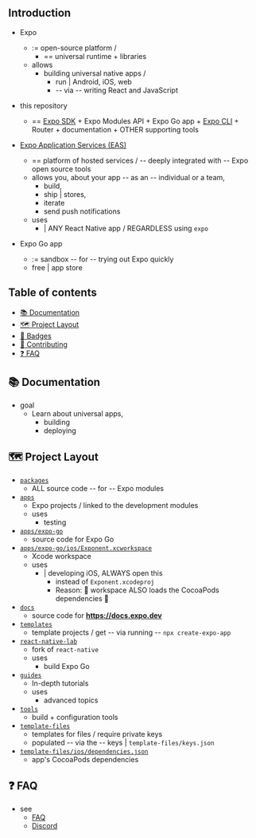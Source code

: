 ## Introduction

* Expo
  * := open-source platform /
    * == universal runtime + libraries  
  * allows
    * building universal native apps / 
      * run | Android, iOS, web
      * -- via -- writing React and JavaScript

* this repository
  * == [Expo SDK](docs/pages/versions) + Expo Modules API + Expo Go app + [Expo CLI](docs/pages/more/expo-cli.mdx) + Router + documentation + OTHER supporting tools

* [Expo Application Services (EAS)](https://expo.dev/eas)
  * == platform of hosted services / -- deeply integrated with -- Expo open source tools
  * allows you, about your app -- as an -- individual or a team, 
    * build,
    * ship | stores,
    * iterate
    * send push notifications
  * uses
    * | ANY React Native app / REGARDLESS using `expo`

* Expo Go app
  * := sandbox -- for -- trying out Expo quickly
  * free | app store

## Table of contents

- [📚 Documentation](#-documentation)
- [🗺 Project Layout](#-project-layout)
- [🏅 Badges](#-badges)
- [👏 Contributing](#-contributing)
- [❓ FAQ](#-faq)

## 📚 Documentation

* goal
  * Learn about universal apps,
    * building
    * deploying

## 🗺 Project Layout

- [`packages`](/packages)
  - ALL source code -- for -- Expo modules
- [`apps`](/apps)
  - Expo projects / linked to the development modules
  - uses
    - testing
- [`apps/expo-go`](/apps/expo-go)
  - source code for Expo Go
- [`apps/expo-go/ios/Exponent.xcworkspace`](/apps/expo-go/ios)
  - Xcode workspace
  - uses
    - | developing iOS, ALWAYS open this
      - instead of `Exponent.xcodeproj`
      - Reason: 🧠 workspace ALSO loads the CocoaPods dependencies 🧠
- [`docs`](/docs)
  - source code for **https://docs.expo.dev**
- [`templates`](/templates)
  - template projects / get -- via running -- `npx create-expo-app`
- [`react-native-lab`](/react-native-lab)
  - fork of `react-native`
  - uses
    - build Expo Go
- [`guides`](/guides)
  - In-depth tutorials
  - uses
    - advanced topics
- [`tools`](/tools)
  - build + configuration tools
- [`template-files`](/template-files)
  - templates for files / require private keys
  - populated -- via the -- keys | `template-files/keys.json`
- [`template-files/ios/dependencies.json`](/template-files/ios/dependencies.json)
  - app's CocoaPods dependencies

## ❓ FAQ

* see 
  * [FAQ](docs/pages/faq.mdx)
  * [Discord](https://chat.expo.dev)
